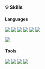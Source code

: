 <h3> 💡 Skills </h3>

<h4>Languages</h4>
<a href="#none"><img src="https://img.shields.io/badge/HTML5-E34F26?style=for-the-badge&logo=HTML5&logoColor=white"/></a>
<a href="#none"><img src="https://img.shields.io/badge/CSS3-1572B6?style=for-the-badge&logo=CSS3&logoColor=white"/></a>
<a href="#none"><img src="https://img.shields.io/badge/JavaScript-F7DF1E?style=for-the-badge&logo=JavaScript&logoColor=white"/></a>
<a href="#none"><img src="https://img.shields.io/badge/Vue.js-4FC08D?style=for-the-badge&logo=vue&logoColor=white"/></a>
<a href="#none"><img src="https://img.shields.io/badge/Sass-CC6699?style=for-the-badge&logo=Sass&logoColor=white"/></a>
<a href="#none"><img src="https://img.shields.io/badge/Less-1D365D?style=for-the-badge&logo=Less&logoColor=white"/></a>


<a href="버튼을 눌렀을 때 이동할 링크" target="_blank"><img src="https://img.shields.io/badge/뱃지레이블-배경색?style=뱃지모양&logo=로고&logoColor=로고색상"/></a>

<h4>Tools</h4>
<a href="#none"><img src="https://img.shields.io/badge/Git-F05032?style=for-the-badge&logo=Git&logoColor=white"/></a>
<a href="#none"><img src="https://img.shields.io/badge/SVN-0CC1F3?style=for-the-badge&logo=SVN&logoColor=white"/></a>
<a href="#none"><img src="https://img.shields.io/badge/Adobe Xd-FF61F6?style=for-the-badge&logo=Adobe XD&logoColor=white"/></a>
<a href="#none"><img src="https://img.shields.io/badge/Zepline-F7A41D?style=for-the-badge&logo=Zepline&logoColor=white"/></a>
